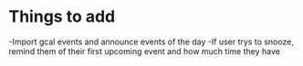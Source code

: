 # Things to add
-Import gcal events and announce events of the day
-If user trys to snooze, remind them of their first upcoming event and how much time they have
